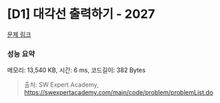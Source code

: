 # [D1] 대각선 출력하기 - 2027 

[문제 링크](https://swexpertacademy.com/main/code/problem/problemDetail.do?contestProbId=AV5QFuZ6As0DFAUq) 

### 성능 요약

메모리: 13,540 KB, 시간: 6 ms, 코드길이: 382 Bytes



> 출처: SW Expert Academy, https://swexpertacademy.com/main/code/problem/problemList.do